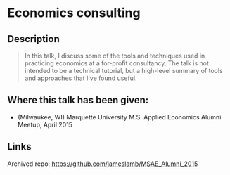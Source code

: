 # Economics consulting

## Description

> In this talk, I discuss some of the tools and techniques used in practicing economics at a for-profit consultancy. The talk is not intended to be a technical tutorial, but a high-level summary of tools and approaches that I've found useful.

## Where this talk has been given:

* (Milwaukee, WI) Marquette University M.S. Applied Economics Alumni Meetup, April 2015

## Links

Archived repo: https://github.com/jameslamb/MSAE_Alumni_2015
